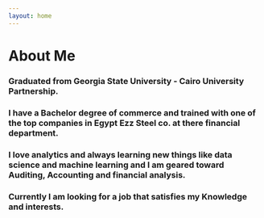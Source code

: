 ```yaml
---
layout: home 
---
```


# **About Me**

### **Graduated from Georgia State University - Cairo University Partnership.**

### **I have a Bachelor degree of commerce and trained with one of the top companies in Egypt Ezz Steel co. at there financial department.**

### **I love analytics and always learning new things like data science and machine learning and I am geared toward Auditing, Accounting and financial analysis.**

### **Currently I am looking for a job that satisfies my Knowledge and interests.**
